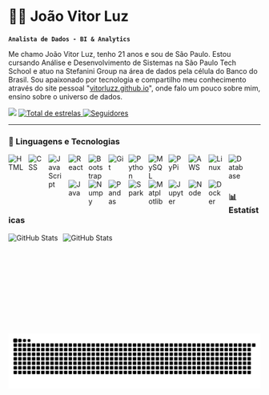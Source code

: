 # 👨‍💻 João Vitor Luz

**`Analista de Dados - BI & Analytics`**

Me chamo João Vitor Luz, tenho 21 anos e sou de São Paulo. Estou cursando Análise e Desenvolvimento de Sistemas na São Paulo Tech School e atuo na Stefanini Group na área de dados pela célula do Banco do Brasil. Sou apaixonado por tecnologia e compartilho meu conhecimento através do site pessoal "[vitorluzz.github.io](vitorluzz.github.io)", onde falo um pouco sobre mim, ensino sobre o universo de dados.

<a href="https://www.linkedin.com/in/jo%C3%A3o-vitor-luz-6b2109340/" target="_blank"><img src="https://img.shields.io/badge/-LinkedIn-%230077B5?style=for-the-badge&logo=linkedin&logoColor=white" target="_blank"></a>
<a href="https://github.com/vitorluzz?tab=repositories&sort=stargazers">
        <img 
            alt="Total de estrelas" 
            title="Total de estrelas GitHub" 
            src="https://custom-icon-badges.demolab.com/github/stars/vitorluzz?color=55960c&style=for-the-badge&labelColor=488207&logo=star&label=estrelas"
        />
</a>
<a href="https://github.com/vitorluzz?tab=followers">
        <img 
            alt="Seguidores" 
            title="Me siga no GitHub" 
            src="https://custom-icon-badges.demolab.com/github/followers/vitorluzz?color=236ad3&labelColor=1155ba&style=for-the-badge&logo=github&label=Seguidores&logoColor=white"
        />
    </a>

---

### 🤖 Linguagens e Tecnologias

<img 
    align="left" 
    alt="HTML"
    title="HTML" 
    width="30px" 
    style="padding-right: 10px;" 
    src="https://cdn.jsdelivr.net/gh/devicons/devicon@latest/icons/html5/html5-original.svg" 
/>
<img 
    align="left" 
    alt="CSS" 
    title="CSS"
    width="30px" 
    style="padding-right: 10px;" 
    src="https://cdn.jsdelivr.net/gh/devicons/devicon@latest/icons/css3/css3-original.svg" 
/>
<img 
    align="left" 
    alt="JavaScript" 
    title="JavaScript"
    width="30px" 
    style="padding-right: 10px;" 
    src="https://cdn.jsdelivr.net/gh/devicons/devicon@latest/icons/javascript/javascript-original.svg" 
/>
<img 
    align="left" 
    alt="React"
    title="React" 
    width="30px" 
    style="padding-right: 10px;" 
    src="https://cdn.jsdelivr.net/gh/devicons/devicon@latest/icons/react/react-original.svg" 
/>
<img 
    align="left" 
    alt="Bootstrap"
    title="Bootstrap" 
    width="30px" 
    style="padding-right: 10px;" 
    src="https://cdn.jsdelivr.net/gh/devicons/devicon@latest/icons/bootstrap/bootstrap-original.svg" 
/>
<img 
    align="left" 
    alt="Git" 
    title="Git"
    width="30px" 
    style="padding-right: 10px;" 
    src="https://cdn.jsdelivr.net/gh/devicons/devicon@latest/icons/git/git-original.svg" 
/>
<img 
    align="left" 
    alt="Python" 
    title="Python"
    width="30px" 
    style="padding-right: 10px;" 
    src="https://cdn.jsdelivr.net/gh/devicons/devicon@latest/icons/python/python-original.svg" 
/>
<img 
    align="left" 
    alt="MySQL" 
    title="MySQL"
    width="30px" 
    style="padding-right: 10px;" 
    src="https://cdn.jsdelivr.net/gh/devicons/devicon@latest/icons/mysql/mysql-original-wordmark.svg"
/>
<img 
    align="left" 
    alt="PyPi" 
    title="PyPi"
    width="30px" 
    style="padding-right: 10px;" 
    src="https://cdn.jsdelivr.net/gh/devicons/devicon@latest/icons/pypi/pypi-original.svg"
/> 
<img 
    align="left" 
    alt="AWS" 
    title="AWS"
    width="30px" 
    style="padding-right: 10px;" 
    src="https://cdn.jsdelivr.net/gh/devicons/devicon@latest/icons/amazonwebservices/amazonwebservices-original-wordmark.svg"
/> 
<img 
    align="left" 
    alt="Linux" 
    title="Linux"
    width="30px" 
    style="padding-right: 10px;" 
    src="https://cdn.jsdelivr.net/gh/devicons/devicon@latest/icons/linux/linux-original.svg"
/> 
<img 
    align="left" 
    alt="Database" 
    title="Database"
    width="30px" 
    style="padding-right: 10px;" 
    src="https://cdn.jsdelivr.net/gh/devicons/devicon@latest/icons/azuresqldatabase/azuresqldatabase-original.svg"
/> 
<img 
    align="left" 
    alt="Java" 
    title="Java"
    width="30px" 
    style="padding-right: 10px;" 
    src="https://cdn.jsdelivr.net/gh/devicons/devicon@latest/icons/java/java-plain-wordmark.svg"
/> 
<img 
    align="left" 
    alt="Numpy" 
    title="Numpy"
    width="30px" 
    style="padding-right: 10px;" 
    src="https://cdn.jsdelivr.net/gh/devicons/devicon@latest/icons/numpy/numpy-original-wordmark.svg"
/> 
<img 
    align="left" 
    alt="Pandas" 
    title="Pandas"
    width="30px" 
    style="padding-right: 10px;" 
    src="https://cdn.jsdelivr.net/gh/devicons/devicon@latest/icons/pandas/pandas-original-wordmark.svg"
/>             

<img 
    align="left" 
    alt="Spark" 
    title="Spark"
    width="30px" 
    style="padding-right: 10px;" 
    src="https://cdn.jsdelivr.net/gh/devicons/devicon@latest/icons/apachespark/apachespark-original-wordmark.svg"
/> 
<img 
    align="left" 
    alt="Matplotlib" 
    title="Matplotlib"
    width="30px" 
    style="padding-right: 10px;" 
    src="https://cdn.jsdelivr.net/gh/devicons/devicon@latest/icons/matplotlib/matplotlib-original.svg"
/> <img 
    align="left" 
    alt="Jupyter" 
    title="Jupyter"
    width="30px" 
    style="padding-right: 10px;" 
    src="https://cdn.jsdelivr.net/gh/devicons/devicon@latest/icons/jupyter/jupyter-original-wordmark.svg"
/><img 
    align="left" 
    alt="Node" 
    title="Node"
    width="30px" 
    style="padding-right: 10px;" 
    src="https://cdn.jsdelivr.net/gh/devicons/devicon@latest/icons/nodejs/nodejs-original-wordmark.svg"
/><img 
    align="left" 
    alt="Docker" 
    title="Docker"
    width="30px" 
    style="padding-right: 10px;"
    src="https://cdn.jsdelivr.net/gh/devicons/devicon@latest/icons/docker/docker-original-wordmark.svg"    
/>                                                                                  
<br/>
<br/>

### 📊 Estatísticas

<p>
  <img 
    align="left" 
    alt="GitHub Stats" 
    height="200" 
    style="padding-right: 10px;" 
    src="https://github-readme-stats.vercel.app/api?username=vitorluzz&show_icons=true&theme=tokyonight&include_all_commits=true&locale=pt-br" 
  />

<img 
      align="left" 
      alt="GitHub Stats" 
      height="200" 
      src="https://github-readme-stats.vercel.app/api/top-langs/?username=vitorluzz&theme=tokyonight&layout=compact&custom_title=Tecnologias&langs_count=9" 
  />

</p>

<picture align="center">
  <source media="(prefers-color-scheme: dark)" srcset="https://raw.githubusercontent.com/vitorluzz/vitorluzz/output/github-contribution-grid-snake-dark.svg">
  <source media="(prefers-color-scheme: light)" srcset="https://raw.githubusercontent.com/vitorluzz/vitorluzz/output/github-contribution-grid-snake-dark.svg">
  <img align="center" alt="github contribution grid snake animation" src="https://raw.githubusercontent.com/vitorluzz/vitorluzz/output/github-contribution-grid-snake.svg">
</picture>
